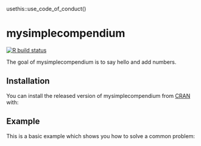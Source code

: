 usethis::use_code_of_conduct()
# mysimplecompendium

<!-- badges: start -->
[![R build status](https://github.com/medha-sagar/DATA-598-WI20-week-7.svg)](https://github.com/medha-sagar/DATA-598-WI20-week-7/actions)
<!-- badges: end -->

The goal of mysimplecompendium is to say hello and add numbers.

## Installation

You can install the released version of mysimplecompendium from [CRAN](https://CRAN.R-project.org) with:

## Example

This is a basic example which shows you how to solve a common problem:


